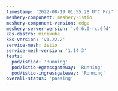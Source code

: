 ```yaml
---
timestamp: '2022-08-19 01:55:28 UTC Fri'
meshery-component: meshery-istio
meshery-component-version: edge
meshery-server-version: 'v0.6.0-rc.6fd'
k8s-distro: minikube
k8s-version: 'v1.22.2'
service-mesh: istio
service-mesh-version: '1.14.3'
tests:
  pod/istiod: 'Running'
  pod/istio-egressgateway: 'Running'
  pod/istio-ingressgateway: 'Running'
overall-status: 'passing'
---
```

